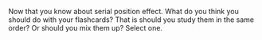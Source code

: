 Now that you know about serial position effect. What do you think you should do
with your flashcards? That is should you study them in the same order? Or
should you mix them up? Select one.
